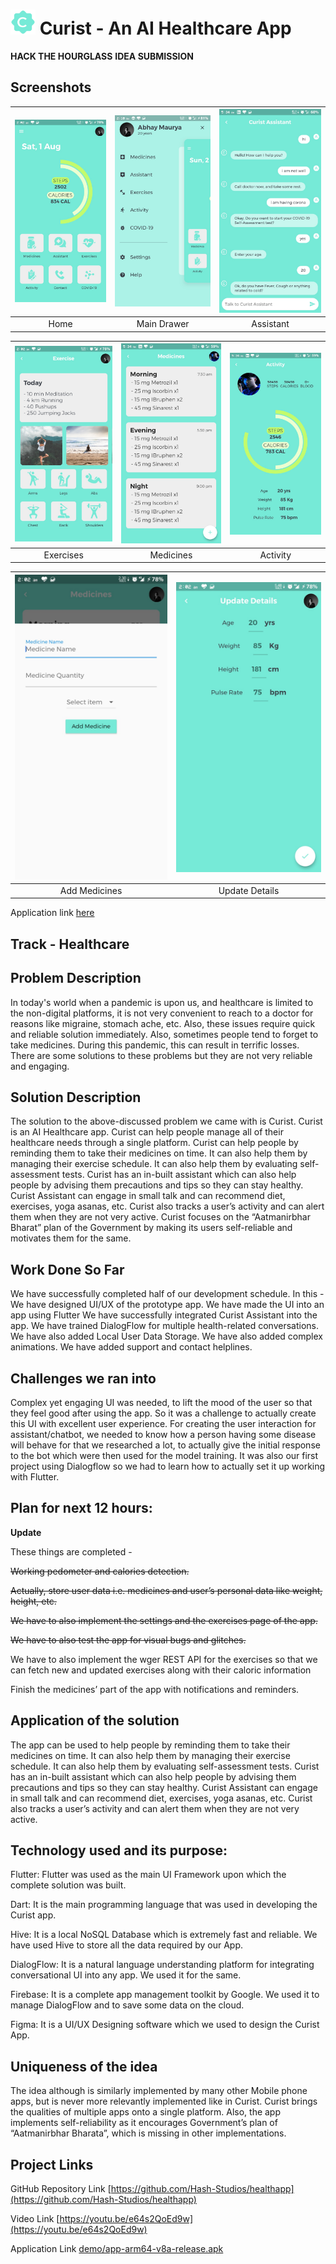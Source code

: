 # <img src="assets/images/curist.png" width ="40"> Curist - An AI Healthcare App

**HACK THE HOURGLASS**
**IDEA SUBMISSION**

## Screenshots

| ![](demo/9.jpg) | ![](demo/14.jpg) | ![](demo/1.jpg) |
| :-------------: | :-------------:  | :-------------:  |
|     Home     |    Main Drawer    |    Assistant    |


| ![](demo/12.jpg) | ![](demo/4.jpg) | ![](demo/5.jpg) |
| :-------------:  | :-------------:  | :-------------:  |
|     Exercises       |     Medicines     |     Activity     |

| ![](demo/11.jpg) | ![](demo/13.jpg) |
| :-------------:  | :-------------:  |
|     Add Medicines      |     Update Details     |

Application link [here](demo/app-arm64-v8a-release.apk)
## Track - Healthcare

## Problem Description
In today's world when a pandemic is upon us, and healthcare is limited to the non-digital platforms, it is not very convenient to reach to a doctor for reasons like migraine, stomach ache, etc. Also, these issues require quick and reliable solution immediately.
Also, sometimes people tend to forget to take medicines. During this pandemic, this can result in terrific losses.
There are some solutions to these problems but they are not very reliable and engaging.

## Solution Description
The solution to the above-discussed problem we came with is Curist.
Curist is an AI Healthcare app.
Curist can help people manage all of their healthcare needs through a single platform. Curist can help people by reminding them to take their medicines on time. It can also help them by managing their exercise schedule. It can also help them by evaluating self-assessment tests. Curist has an in-built assistant which can also help people by advising them precautions and tips so they can stay healthy. Curist Assistant can engage in small talk and can recommend diet, exercises, yoga asanas, etc. Curist also tracks a user’s activity and can alert them when they are not very active.
Curist focuses on the “Aatmanirbhar Bharat” plan of the Government by making its users self-reliable and motivates them for the same.

## Work Done So Far
We have successfully completed half of our development schedule.
In this -
We have designed UI/UX of the prototype app.
We have made the UI into an app using Flutter
We have successfully integrated Curist Assistant into the app.
We have trained DialogFlow for multiple health-related conversations.
We have also added Local User Data Storage.
We have also added complex animations.
We have added support and contact helplines.

## Challenges we ran into
Complex yet engaging UI was needed, to lift the mood of the user so that they feel good after using the app. So it was a challenge to actually create this UI with excellent user experience.
For creating the user interaction for assistant/chatbot, we needed to know how a person having some disease will behave for that we researched a lot, to actually give the initial response to the bot which were then used for the model training.
It was also our first project using Dialogflow so we had to learn how to actually set it up working with Flutter.

## Plan for next 12 hours:
**Update**

These things are completed -

~~Working pedometer and calories detection.~~

~~Actually, store user data i.e. medicines and user’s personal data like weight, height, etc.~~

~~We have to also implement the settings and the exercises page of the app.~~

~~We have to also test the app for visual bugs and glitches.~~

We have to also implement the wger REST API for the exercises so that we can fetch new and updated exercises along with their caloric information

Finish the medicines’ part of the app with notifications and reminders.


## Application of the solution
The app can be used to help people by reminding them to take their medicines on time. It can also help them by managing their exercise schedule. It can also help them by evaluating self-assessment tests. Curist has an in-built assistant which can also help people by advising them precautions and tips so they can stay healthy. Curist Assistant can engage in small talk and can recommend diet, exercises, yoga asanas, etc. Curist also tracks a user’s activity and can alert them when they are not very active.

## Technology used and its purpose:
Flutter: Flutter was used as the main UI Framework upon which the complete solution was built.

Dart: It is the main programming language that was used in developing the Curist app.

Hive: It is a local NoSQL Database which is extremely fast and reliable. We have used Hive to store all the data required by our App.

DialogFlow: It is a natural language understanding platform for integrating conversational UI into any app. We used it for the same.

Firebase: It is a complete app management toolkit by Google. We used it to manage DialogFlow and to save some data on the cloud.

Figma: It is a UI/UX Designing software which we used to design the Curist App.

## Uniqueness of the idea
The idea although is similarly implemented by many other Mobile phone apps, but is never more relevantly implemented like in Curist. Curist brings the qualities of multiple apps onto a single platform.
Also, the app implements self-reliability as it encourages Government’s plan of “Aatmanirbhar Bharata”, which is missing in other implementations.

## Project Links

GitHub Repository Link
[https://github.com/Hash-Studios/healthapp](https://github.com/Hash-Studios/healthapp)

Video Link
[https://youtu.be/e64s2QoEd9w](https://youtu.be/e64s2QoEd9w)

Application Link
[demo/app-arm64-v8a-release.apk](demo/app-arm64-v8a-release.apk)